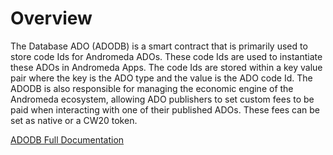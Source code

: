 # Overview
The Database ADO (ADODB) is a smart contract that is primarily used to store code Ids for  Andromeda ADOs. These code Ids are used to instantiate these ADOs in Andromeda Apps. The code Ids are stored within a key value pair where the key is the ADO type and the value is the ADO code Id.
The ADODB is also responsible for managing the economic engine of the Andromeda ecosystem, allowing ADO publishers  to set custom fees to be paid when interacting with one of their published ADOs. These fees can be set as native or a CW20 token.

[ADODB Full Documentation](https://docs.andromedaprotocol.io/andromeda/platform-and-framework/andromeda-messaging-protocol/andromeda-factory)